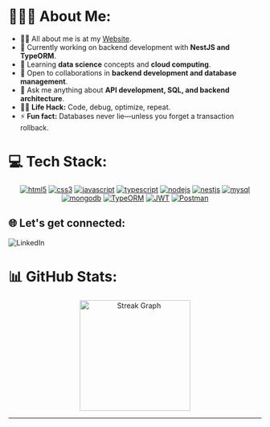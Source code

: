 # 👨🏻‍💻 About Me:
- 🙋‍♀️ All about me is at my [Website](#).
- 🔭 Currently working on backend development with **NestJS and TypeORM**.
- 🌱 Learning **data science** concepts and **cloud computing**.
- 👯 Open to collaborations in **backend development and database management**.
- 💬 Ask me anything about **API development, SQL, and backend architecture**.
- 👨‍💻 **Life Hack:** Code, debug, optimize, repeat.
- ⚡ **Fun fact:** Databases never lie—unless you forget a transaction rollback.

# 💻 Tech Stack:
<p align="center">
<a href="https://www.w3.org/html/" target="_blank" rel="noreferrer"> <img src="https://ziadoua.github.io/m3-Markdown-Badges/badges/HTML/html2.svg" alt="html5"/></a>
  <a href="https://www.w3schools.com/css/" target="_blank" rel="noreferrer"> <img src="https://ziadoua.github.io/m3-Markdown-Badges/badges/CSS/css2.svg" alt="css3" /></a>
<a href="https://developer.mozilla.org/en-US/docs/Web/JavaScript" target="_blank" rel="noreferrer"> <img src="https://ziadoua.github.io/m3-Markdown-Badges/badges/Javascript/javascript1.svg" alt="javascript"/></a>
  <a href="https://www.typescriptlang.org/" target="_blank" rel="noreferrer"> <img src="https://ziadoua.github.io/m3-Markdown-Badges/badges/TypeScript/typescript2.svg" alt="typescript" /></a> 
  <a href="https://nodejs.org" target="_blank" rel="noreferrer"> <img src="https://ziadoua.github.io/m3-Markdown-Badges/badges/NodeJS/nodejs2.svg" alt="nodejs" /></a> 
  <a href="https://nestjs.com/" target="_blank" rel="noreferrer"> <img src="https://ziadoua.github.io/m3-Markdown-Badges/badges/NestJS/nestjs2.svg" alt="nestjs" /></a> 
  <a href="https://www.mysql.com/" target="_blank" rel="noreferrer"> <img src="https://ziadoua.github.io/m3-Markdown-Badges/badges/MySQL/mysql3.svg" alt="mysql" /></a>
  <a href="https://www.mongodb.com/" target="_blank" rel="noreferrer"> <img src="https://ziadoua.github.io/m3-Markdown-Badges/badges/MongoDB/mongodb2.svg" alt="mongodb" /></a> 
  <a href="https://typeorm.io/" target="_blank" rel="noreferrer"> <img src="https://ziadoua.github.io/m3-Markdown-Badges/badges/TypeORM/typeorm2.svg" alt="TypeORM" /></a>
  <a href="https://jwt.io/" target="_blank" rel="noreferrer"> <img src="https://ziadoua.github.io/m3-Markdown-Badges/badges/JWT/jwt2.svg" alt="JWT" /></a>
  <a href="https://www.postman.com/" target="_blank" rel="noreferrer"> <img src="https://ziadoua.github.io/m3-Markdown-Badges/badges/Postman/postman2.svg" alt="Postman" /></a>
</p>

## 🌐 Let's get connected:
<p>
  <a href="#" style="text-decoration: none;">
    <img src="https://ziadoua.github.io/m3-Markdown-Badges/badges/LinkedIn/linkedin2.svg" alt="LinkedIn">
  </a>
</p>
  
# 📊 GitHub Stats:
<div align="center">
  <img 
    src="https://streak-stats.demolab.com?user=SudhaSarraf&locale=en&mode=daily&theme=dark&hide_border=false&border_radius=5&order=3" 
    height="220" 
    alt="Streak Graph" 
  />
</div>

---
